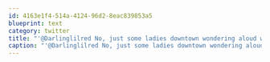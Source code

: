 ```yaml
---
id: 4163e1f4-514a-4124-96d2-8eac839853a5
blueprint: text
category: twitter
title: "'@Darlinglilred No, just some ladies downtown wondering aloud where they could buy Crocs.  Croc-only store?  Kill it with fire!"
caption: "'@Darlinglilred No, just some ladies downtown wondering aloud where they could buy Crocs.  Croc-only store?  Kill it with fire!"
---
```

